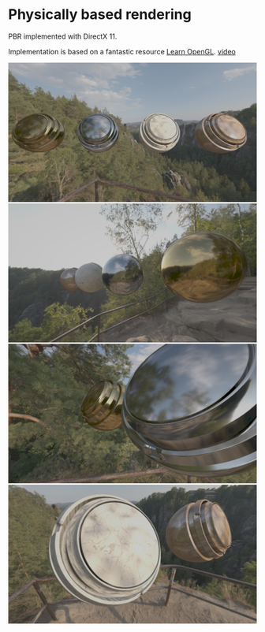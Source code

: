 # Physically based rendering

PBR implemented with DirectX 11.

Implementation is based on a fantastic resource [Learn OpenGL](https://learnopengl.com/PBR/Theory).
[video](https://www.youtube.com/watch?v=pDGZrk45C2w)

![img1](Screenshot1.png)
![img2](Screenshot2.png)
![img3](Screenshot3.png)
![img4](Screenshot4.png)
